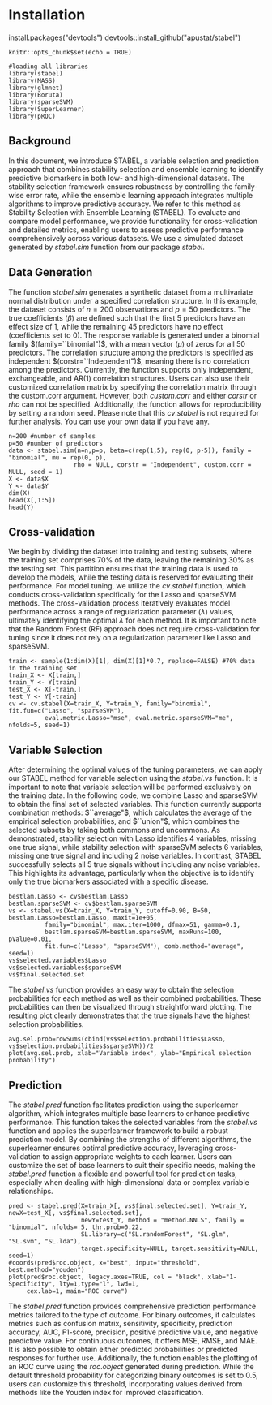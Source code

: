
# Installation
install.packages("devtools")
devtools::install_github("apustat/stabel")

```{r setup, include=FALSE}
knitr::opts_chunk$set(echo = TRUE)
```

```{r, warning=FALSE, echo=TRUE, warning=FALSE, message=FALSE, results='hide'}
#loading all libraries
library(stabel)
library(MASS)
library(glmnet)
library(Boruta)
library(sparseSVM)
library(SuperLearner)
library(pROC)
```

## Background
In this document, we introduce STABEL, a variable selection and prediction approach that combines stability selection and ensemble learning to identify predictive biomarkers in both low- and high-dimensional datasets. The stability selection framework ensures robustness by controlling the family-wise error rate, while the ensemble learning approach integrates multiple algorithms to improve predictive accuracy. We refer to this method as Stability Selection with Ensemble Learning (STABEL). To evaluate and compare model performance, we provide functionality for cross-validation and detailed metrics, enabling users to assess predictive performance comprehensively across various datasets. We use a simulated dataset generated by $stabel.sim$ function from our package $stabel$. 

## Data Generation

The function $stabel.sim$ generates a synthetic dataset from a multivariate normal distribution under a specified correlation structure. In this example, the dataset consists of $n=200$ observations and $p=50$ predictors. The true coefficients $(β)$ are defined such that the first 5 predictors have an effect size of 1, while the remaining 45 predictors have no effect (coefficients set to 0). The response variable is generated under a binomial family $(family=``binomial")$, with a mean vector $(\mu)$ of zeros for all 50 predictors. The correlation structure among the predictors is specified as independent $(corstr=``Independent")$, meaning there is no correlation among the predictors. Currently, the function supports only independent, exchangeable, and AR(1) correlation structures. Users can also use their customized correlation matrix by specifying the correlation matrix through the custom.corr argument. However, both $custom.corr$ and either $corstr$ or $rho$ can not be specified. Additionally, the function allows for reproducibility by setting a random seed. Please note that this $cv.stabel$ is not required for further analysis. You can use your own data if you have any.

```{r, echo=TRUE, warning=FALSE, message=FALSE}
n=200 #number of samples
p=50 #number of predictors
data <- stabel.sim(n=n,p=p, beta=c(rep(1,5), rep(0, p-5)), family = "binomial", mu = rep(0, p),
                  rho = NULL, corstr = "Independent", custom.corr = NULL, seed = 1)
X <- data$X
Y <- data$Y
dim(X)
head(X[,1:5])
head(Y)
```

## Cross-validation
We begin by dividing the dataset into training and testing subsets, where the training set comprises 70% of the data, leaving the remaining 30% as the testing set. This partition ensures that the training data is used to develop the models, while the testing data is reserved for evaluating their performance. For model tuning, we utilize the $cv.stabel$ function, which conducts cross-validation specifically for the Lasso and sparseSVM methods. The cross-validation process iteratively evaluates model performance across a range of regularization parameter $(\lambda)$ values, ultimately identifying the optimal $\lambda$ for each method. It is important to note that the Random Forest (RF) approach does not require cross-validation for tuning since it does not rely on a regularization parameter like Lasso and sparseSVM.

```{r}
train <- sample(1:dim(X)[1], dim(X)[1]*0.7, replace=FALSE) #70% data in the training set
train_X <- X[train,]
train_Y <- Y[train]
test_X <- X[-train,]
test_Y <- Y[-train]
cv <- cv.stabel(X=train_X, Y=train_Y, family="binomial", fit.fun=c("Lasso", "sparseSVM"), 
          eval.metric.Lasso="mse", eval.metric.sparseSVM="me", nfolds=5, seed=1)

```

## Variable Selection
After determining the optimal values of the tuning parameters, we can apply our STABEL method for variable selection using the $stabel.vs$ function. It is important to note that variable selection will be performed exclusively on the training data. In the following code, we combine Lasso and sparseSVM to obtain the final set of selected variables. This function currently supports combination methods: $``average"$, which calculates the average of the empirical selection probabilities, and $``union"$, which combines the selected subsets by taking both commons and uncommons. As demonstrated, stability selection with Lasso identifies 4 variables, missing one true signal, while stability selection with sparseSVM selects 6 variables, missing one true signal and including 2 noise variables. In contrast, STABEL successfully selects all 5 true signals without including any noise variables. This highlights its advantage, particularly when the objective is to identify only the true biomarkers associated with a specific disease.

```{r, warning=FALSE, message=FALSE}
bestlam.Lasso <- cv$bestlam.Lasso
bestlam.sparseSVM <- cv$bestlam.sparseSVM
vs <- stabel.vs(X=train_X, Y=train_Y, cutoff=0.90, B=50, bestlam.Lasso=bestlam.Lasso, maxit=1e+05, 
          family="binomial", max.iter=1000, dfmax=51, gamma=0.1, 
          bestlam.sparseSVM=bestlam.sparseSVM, maxRuns=100, pValue=0.01, 
          fit.fun=c("Lasso", "sparseSVM"), comb.method="average", seed=1)
vs$selected.variables$Lasso
vs$selected.variables$sparseSVM
vs$final.selected.set
```

The $stabel.vs$ function provides an easy way to obtain the selection probabilities for each method as well as their combined probabilities. These probabilities can then be visualized through straightforward plotting. The resulting plot clearly demonstrates that the true signals have the highest selection probabilities.

```{r, warning=FALSE, message=FALSE}
avg.sel.prob=rowSums(cbind(vs$selection.probabilities$Lasso, vs$selection.probabilities$sparseSVM))/2
plot(avg.sel.prob, xlab="Variable index", ylab="Empirical selection probability")
```

## Prediction

The $stabel.pred$ function facilitates prediction using the superlearner algorithm, which integrates multiple base learners to enhance predictive performance. This function takes the selected variables from the $stabel.vs$ function and applies the superlearner framework to build a robust prediction model. By combining the strengths of different algorithms, the superlearner ensures optimal predictive accuracy, leveraging cross-validation to assign appropriate weights to each learner. Users can customize the set of base learners to suit their specific needs, making the $stabel.pred$ function a flexible and powerful tool for prediction tasks, especially when dealing with high-dimensional data or complex variable relationships.

```{r, warning=FALSE, message=FALSE}
pred <- stabel.pred(X=train_X[, vs$final.selected.set], Y=train_Y, newX=test_X[, vs$final.selected.set], 
                    newY=test_Y, method = "method.NNLS", family = "binomial", nfolds= 5, thr.prob=0.22,
                    SL.library=c("SL.randomForest", "SL.glm", "SL.svm", "SL.lda"), 
                    target.specificity=NULL, target.sensitivity=NULL, seed=1)
#coords(pred$roc.object, x="best", input="threshold", best.method="youden")
plot(pred$roc.object, legacy.axes=TRUE, col = "black", xlab="1-Specificity", lty=1,type="l", lwd=1,
     cex.lab=1, main="ROC curve")
```

The $stabel.pred$ function provides comprehensive prediction performance metrics tailored to the type of outcome. For binary outcomes, it calculates metrics such as confusion matrix, sensitivity, specificity, prediction accuracy, AUC, F1-score, precision, positive predictive value, and negative predictive value. For continuous outcomes, it offers MSE, RMSE, and MAE. It is also possible to obtain either predicted probabilities or predicted responses for further use. Additionally, the function enables the plotting of an ROC curve using the $roc.object$ generated during prediction. While the default threshold probability for categorizing binary outcomes is set to 0.5, users can customize this threshold, incorporating values derived from methods like the Youden index for improved classification.
